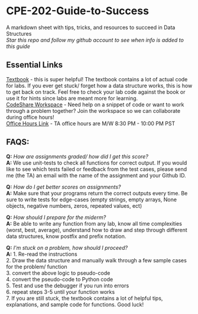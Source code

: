 # CPE-202-Guide-to-Success
A markdown sheet with tips, tricks, and resources to succeed in Data Structures  
*Star this repo and follow my github account to see when info is added to this guide*
## Essential Links
[Textbook](https://runestone.academy/runestone/books/published/pythonds/index.html) - this is super helpful! The textbook contains a lot of actual code for labs. If you ever get stuck/ forget how a data structure works, this is how to get back on track. Feel free to check your lab code against the book or use it for hints since labs are meant more for learning.  
[CodeShare Workspace](https://codeshare.io/5zrzZW) -  Need help on a snippet of code or want to work through a problem together? Join the workspace so we can collaborate during office hours!  
[Office Hours Link](https://calpoly.zoom.us/j/84318737922) - TA office hours are M/W 8:30 PM - 10:00 PM PST

## FAQS:  
**Q:** *How are assignments graded/ how did I get this score?*  
**A:** We use unit-tests to check all functions for correct output. If you would like to see which tests failed or feedback from the test cases, please send me (the TA) an email with the name of the assignment and your Github ID.    

**Q:** *How do I get better scores on assignments?*  
**A:** Make sure that your programs return the correct outputs every time. Be sure to write tests for edge-cases (empty strings, empty arrays, None objects, negative numbers, zeros, repeated values, ect)    

**Q:** *How should I prepare for the miderm?*  
**A:** Be able to write any function from any lab, know all time complexities (worst, best, average), understand how to draw and step through different data structures, know postfix and prefix notation.    

**Q:** *I'm stuck on a problem, how should I proceed?*  
**A:** 1. Re-read the instructions  
2. Draw the data structure and manually walk through a few sample cases for the problem/ function  
3. convert the above logic to pseudo-code  
4. convert the pseudo-code to Python code  
5. Test and use the debugger if you  run into errors  
6. repeat steps 3-5 until your function works  
7. If you are still stuck, the textbook contains a lot of helpful tips, explanations, and sample code for functions. Good luck!  
